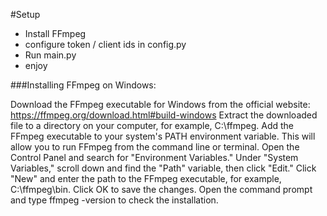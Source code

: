 #Setup

- Install FFmpeg
- configure token / client ids in config.py
- Run main.py
- enjoy

###Installing FFmpeg on Windows:


Download the FFmpeg executable for Windows from the official website: https://ffmpeg.org/download.html#build-windows
Extract the downloaded file to a directory on your computer, for example, C:\ffmpeg.
Add the FFmpeg executable to your system's PATH environment variable. This will allow you to run FFmpeg from the command line or terminal.
Open the Control Panel and search for "Environment Variables."
Under "System Variables," scroll down and find the "Path" variable, then click "Edit."
Click "New" and enter the path to the FFmpeg executable, for example, C:\ffmpeg\bin.
Click OK to save the changes.
Open the command prompt and type ffmpeg -version to check the installation.


